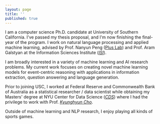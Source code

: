 ```yaml
---
layout: page
title: ''
published: true
---
```



I am a computer science Ph.D. candidate at University of Southern California. I've passed my thesis proposal, and I'm now finishing the final-year of the program. I work on natural language processing and applied machine learning, advised by Prof. Nanyun Peng ([Plus Lab](https://vnpeng.net/)) and Prof. Aram Galstyan at the Information Sciences Institute (_[ISI](https://www.isi.edu/people/galstyan/about)_).

I am broadly interested in a variety of machine learning and AI research problems. My current work focuses on creating novel machine learning models for event-centric reasoning with applications in information extraction, question answering and language generation.

Prior to joining USC, I worked at Federal Reserve and Commonwealth Bank of Australia as a statistical researcher / data scientist while obtaining my Masters' degree at NYU Center for Data Science (_[CDS](https://cds.nyu.edu)_) where I had the privilege to work with Prof. _[Kyunghyun Cho](https://kyunghyuncho.me)_.

Outside of machine learning and NLP research, I enjoy playing all kinds of sports games.
